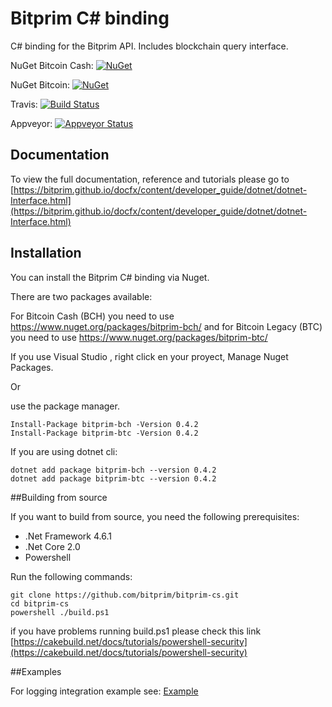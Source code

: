 # Bitprim C# binding

C# binding for the Bitprim API.
Includes blockchain query interface. 

NuGet Bitcoin Cash:
[![NuGet](https://img.shields.io/nuget/v/bitprim-bch.svg)](https://www.nuget.org/packages/bitprim-bch)

NuGet Bitcoin:
[![NuGet](https://img.shields.io/nuget/v/bitprim-btc.svg)](https://www.nuget.org/packages/bitprim-btc)

Travis: [![Build Status](https://travis-ci.org/bitprim/bitprim-cs.svg?branch=dev)](https://travis-ci.org/bitprim/bitprim-cs)

Appveyor: [![Appveyor Status](https://ci.appveyor.com/api/projects/status/github/bitprim/bitprim-cs?branch=dev&svg=true)](https://ci.appveyor.com/project/bitprim/bitprim-cs?branch=dev)

[comment]: # (TODO Implement a test coverage badge)


## Documentation

To view the full documentation, reference and tutorials please go to [https://bitprim.github.io/docfx/content/developer_guide/dotnet/dotnet-Interface.html](https://bitprim.github.io/docfx/content/developer_guide/dotnet/dotnet-Interface.html)

## Installation

You can install the Bitprim C# binding via Nuget.

There are two packages available:

For Bitcoin Cash (BCH) you need to use  https://www.nuget.org/packages/bitprim-bch/ 
and for Bitcoin Legacy (BTC) you need to use https://www.nuget.org/packages/bitprim-btc/

If you use Visual Studio , right click en your proyect, Manage Nuget Packages.

Or

use the package manager.

```
Install-Package bitprim-bch -Version 0.4.2
Install-Package bitprim-btc -Version 0.4.2

```

If you are using dotnet cli:

```
dotnet add package bitprim-bch --version 0.4.2
dotnet add package bitprim-btc --version 0.4.2

```

##Building from source

If you want to build from source, you need the following prerequisites:

* .Net Framework 4.6.1
* .Net Core 2.0
* Powershell

Run the following commands:

```
git clone https://github.com/bitprim/bitprim-cs.git
cd bitprim-cs
powershell ./build.ps1

```

if you have problems running build.ps1 please check this link 
[https://cakebuild.net/docs/tutorials/powershell-security](https://cakebuild.net/docs/tutorials/powershell-security)



##Examples

For logging integration example see: [Example](https://github.com/bitprim/bitprim-cs/tree/dev/bitprim.console)


